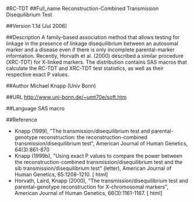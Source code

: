 #RC-TDT
##Full_name
Reconstruction-Combined Transmission Disequilibrium Test

##Version
1.1d (Jul 2006)

##Description
A family-based association method that allows testing for linkage in the presence of linkage disequilibrium between an autosomal marker and a disease even if there is only incomplete parental-marker information. Recently, Horvath et al. (2000) described a similar procedure (XRC-TDT) for X-linked markers. The distribution contains SAS macros that calculate the RC-TDT and XRC-TDT test statistics, as well as their respective exact P values.

##Author
Michael Knapp (Univ Bonn)

##URL
http://www.uni-bonn.de/~umt70e/soft.htm

##Language
SAS macro

##Reference
* Knapp (1999), "The transmission/disequilibrium test and parental-genotype reconstruction: the reconstruction-combined transmission/disequilibrium test", American Journal of Human Genetics, 64(3):861-870
* Knapp (1999b), "Using exact P values to compare the power between the reconstruction-combined transmission/disequilibrium test and the sib transmission/disequilibrium test" (letter), American Journal of Human Genetics, 65:1208-1210\. [ html]
* Horvath, Laird, Knapp (2000), "The transmission/disequilibrium test and parental-genotype reconstruction for X-chromosomal markers", American Journal of Human Genetics, 66(3):1161-1167\. [ html]

